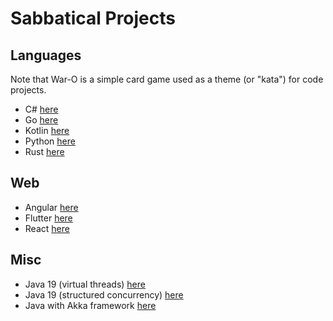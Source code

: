 
# Sabbatical Projects

## Languages 

Note that War-O is a simple card game used as a theme (or "kata") for code projects.

* C# [here](https://github.com/codetojoy/WarO_CSharp-v2)
* Go [here](https://github.com/codetojoy/WarO_Go)
* Kotlin [here](https://github.com/codetojoy/WarO_Kotlin)
* Python [here](https://github.com/codetojoy/WarO_Python)
* Rust [here](https://github.com/codetojoy/WarO_Rust)

## Web
 
* Angular [here](https://github.com/codetojoy/WarO-Angular)
* Flutter [here](https://github.com/codetojoy/waro_flutter)
* React [here](https://github.com/codetojoy/waro-react)

## Misc

* Java 19 (virtual threads) [here](https://github.com/codetojoy/WarO_Java_19)
* Java 19 (structured concurrency) [here](https://github.com/codetojoy/easter_eggs_for_java_loom)
* Java with Akka framework [here](https://github.com/codetojoy/WarO_Java_Akka)

